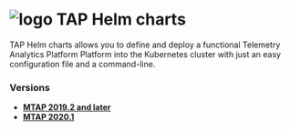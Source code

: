 # ![logo](/Media/branding.png) TAP Helm charts

TAP Helm charts allows you to define and deploy a functional Telemetry Analytics Platform Platform into the Kubernetes cluster with just an easy configuration file and a command-line.

### Versions
- [**MTAP 2019.2 and later**](2019.2/README.md)<br>
- [**MTAP 2020.1**](2020.1/README.md)<br>